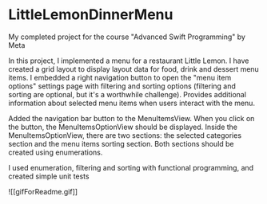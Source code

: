 # LittleLemonDinnerMenu
My completed project for the course "Advanced Swift Programming" by Meta

In this project, I implemented a menu for a restaurant Little Lemon.
I have created a grid layout to display layout data for food, drink and dessert menu items.
I embedded a right navigation button to open the "menu item options" settings page with filtering and sorting options (filtering and sorting are optional, but it's a worthwhile challenge).
Provides additional information about selected menu items when users interact with the menu.

Added the navigation bar button to the MenuItemsView. When you click on the button, the MenuItemsOptionView should be displayed. Inside the MenuItemsOptionView, there are two sections: the selected categories section and the menu items sorting section. Both sections should be created using enumerations.

I used enumeration, filtering and sorting with functional programming, and created simple unit tests

![[gifForReadme.gif]]
